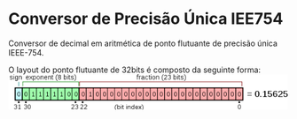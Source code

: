 <h1>Conversor de Precisão Única IEE754</h1>

<p>
    Conversor de decimal em aritmética de ponto flutuante de precisão única IEEE-754.
</p>

<p>
    O layout do ponto flutuante de 32bits é composto da seguinte forma:
    <br> 
    <img src="src/img-representando-layout.png">
</p>




